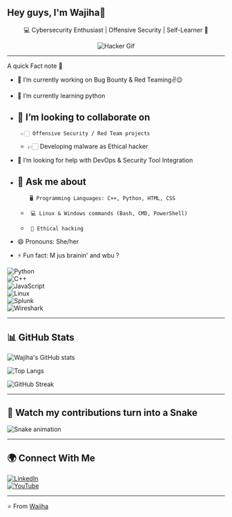 ##  Hey guys, I'm Wajiha👋


<div align="center">
  
💻 Cybersecurity Enthusiast | Offensive Security | Self-Learner 🚀  

![Hacker Gif](https://media.giphy.com/media/L1R1tvI9svkIWwpVYr/giphy.gif)

</div>

---
A quick Fact note 💫

- 🔭 I’m currently working on Bug Bounty & Red Teaming✌😉 

- 🌱 I’m currently learning python 

- 👯 I’m looking to collaborate on
  - 
       👉🏻 Offensive Security / Red Team projects
  -
       👉🏻 Developing malware as Ethical hacker

- 🤔 I’m looking for help with DevOps & Security Tool Integration 
  
- 💬 Ask me about
  - 
          🖥 Programming Languages: C++, Python, HTML, CSS
  -
         💻 Linux & Windows commands (Bash, CMD, PowerShell)
  -
         🔐 Ethical hacking

- 😄 Pronouns: She/her 

- ⚡ Fun fact: M jus brainin' and wbu ? 

![Python](https://img.shields.io/badge/Python-14354C?style=for-the-badge&logo=python&logoColor=white)  
![C++](https://img.shields.io/badge/C++-00599C?style=for-the-badge&logo=cplusplus&logoColor=white)  
![JavaScript](https://img.shields.io/badge/JavaScript-323330?style=for-the-badge&logo=javascript&logoColor=f7df1e)  
![Linux](https://img.shields.io/badge/Linux-FCC624?style=for-the-badge&logo=linux&logoColor=black)  
![Splunk](https://img.shields.io/badge/Splunk-000000?style=for-the-badge&logo=splunk&logoColor=white)  
![Wireshark](https://img.shields.io/badge/Wireshark-1679A7?style=for-the-badge&logo=wireshark&logoColor=white)  

---

## 📊 GitHub Stats  

![Wajiha's GitHub stats](https://github-readme-stats.vercel.app/api?username=Crypto-Void787&show_icons=true&theme=radical)  

![Top Langs](https://github-readme-stats.vercel.app/api/top-langs/?username=Crypto-Void787&layout=compact&theme=radical)  

![GitHub Streak](https://streak-stats.demolab.com?user=Crypto-Void787&theme=radical)  

---

## 🐍 Watch my contributions turn into a Snake  
![Snake animation](https://github.com/Crypto-Void787/Crypto-Void787/blob/output/github-contribution-grid-snake.svg)  

---

## 🌍 Connect With Me  

[![LinkedIn](https://img.shields.io/badge/LinkedIn-blue?style=for-the-badge&logo=linkedin)](https://www.linkedin.com/in/wajiha-arif/)  
[![YouTube](https://img.shields.io/badge/YouTube-FF0000?style=for-the-badge&logo=youtube&logoColor=white)](https://www.youtube.com/@Zeroday_overloa)

---

⭐️ From [Wajiha](https://github.com/Crypto-Void787)  
